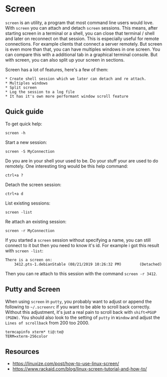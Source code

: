 # Screen

`screen` is an utility, a program that most command line users would love. With `screen` you can attach and detach `screen` sessions. This means, after starting screen in a terminal or a shell, you can close that terminal / shell and later on reconnect on that session. This is especially useful for remote connections. For example clients that connect a server remotely. But screen is even more than that, you can have multiples windows in one screen. You can compare this with a additional tab in a graphical terminal console. But with screen, you can also split up your screen in sections.

Screen has a lot of features, here's a few of them:

    * Create shell session which we later can detach and re attach.
    * Multiples windows
    * Split screen
    * Log the session to a log file
    * It has it's own more performant window scroll feature

## Quick guide

To get quick help:

    screen -h

Start a new session:

    screen -S MyConnection

Do you are in your shell your used to be. Do your stuff your are used to do remotely. One interesting ting would be this help command:

    ctrl+a ?

Detach the screen session:

    ctrl+a d
    
List existing sessions:

    screen -list

Re attach an existing session:

    screen -r MyConnection
    
If you started a `screen` session without specifying a name, you can still connect to it but then you need to know it's id. For example i got this result with `screen -list`:

    There is a screen on:
        3412.pts-1.debianStable (08/21/2019 10:26:32 PM)        (Detached)

Then you can re attach to this session with the command `screen -r 3412`.

## Putty and Screen

When using `screen` in `putty`, you probably want to adjust or append the following to `~/.screenrc` if you want to be able to scroll back correctly. Without this adjustment, it's just a real pain to scroll back with `shift+PGUP (PGDW)`. You should also look to the setting of `putty` in `Window` and adjust the `Lines of scrollback` from 200 too 2000. 

    termcapinfo xterm* ti@:te@
    TERM=xterm-256color

## Resources

* https://linuxize.com/post/how-to-use-linux-screen/
* https://www.rackaid.com/blog/linux-screen-tutorial-and-how-to/
